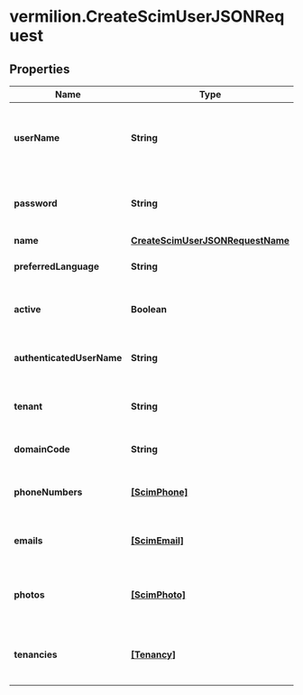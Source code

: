 # vermilion.CreateScimUserJSONRequest

## Properties

Name | Type | Description | Notes
------------ | ------------- | ------------- | -------------
**userName** | **String** | Unique identifier for the user within the system, typically their loginID. | [optional] 
**password** | **String** | Password associated with the user&#39;s account for authentication. | [optional] 
**name** | [**CreateScimUserJSONRequestName**](CreateScimUserJSONRequestName.md) |  | [optional] 
**preferredLanguage** | **String** | The preferred language of the user. | [optional] 
**active** | **Boolean** | Indicates whether the user account is active. | [optional] 
**authenticatedUserName** | **String** | Authenticated username used by the SSO logins. | [optional] 
**tenant** | **String** | Tenancy code in which user should be created. | [optional] 
**domainCode** | **String** | Domain associated with the user | [optional] 
**phoneNumbers** | [**[ScimPhone]**](ScimPhone.md) | A list of phone numbers associated with the user. | [optional] 
**emails** | [**[ScimEmail]**](ScimEmail.md) | A list of email addresses associated with the user. | [optional] 
**photos** | [**[ScimPhoto]**](ScimPhoto.md) | A list of profile photos or images associated with the user. | [optional] 
**tenancies** | [**[Tenancy]**](Tenancy.md) | A list of tenancies that need to be assigned to the user. | [optional] 


